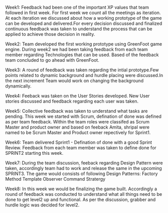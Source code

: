 Week1:
Feedback had been one of the important XP values that team followed in first week. For first week we count all the meetings as iteration. At each iteration we discussed about how a working prototype of the game can be developed and delivered.For every decision discussed and finalized continuous feedback was taken to understand the process that can be applied to achieve those decision in reality.

Week2:
Team developed the first working prototype using GreenFoot game engine. During week2 we had been taking feedback from each team member regarding Technologies that can be used. Based of the feedback team concluded to go ahead with GreenFoot.

Week3:
A round of feedback was taken regarding the intial prototype.Few points related to dynamic background and hurdle placing were discussed.In the next increment Team would work on changing the background dynamically.

Week4:
Feeback was taken on the User Stories developed. New User stories discussed and feedback regarding each user was taken.

Week5:
Collective feedback was taken to understand what tasks are pending. This week we started with Scrum, defination of done was defined as per team feedback.
Within the team roles were classifed as Scrum Master and product owner and based on feeback Amita, shripal were named to be Scrum Master and Product owner repectively for Sprint1.

Week6:
Team delivered  Sprint1 - Defination of done with a good Sprint Review. Feedback from each team member was taken to define done for SPRINT2 starting this week.

Week7:
During the team discussion, feeback regarding Design Pattern were taken, accordingly team had to work and release the same in the upcoming SPRINT3.
The game would consists of following Design Patterns:
Factory Method
Template 
Observer
Command
Stratergy

Week8:
In this week we would be finalizing the game built. Accordingly a round of feedback was conducted to understand what all things need to be done to get level2 up and functional. As per the discussion, grabber and hurdle logic was decided for level2. 



